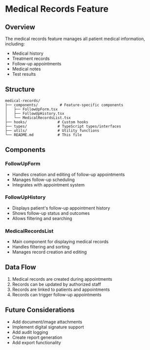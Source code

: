 # Medical Records Feature

## Overview

The medical records feature manages all patient medical information, including:

- Medical history
- Treatment records
- Follow-up appointments
- Medical notes
- Test results

## Structure

```
medical-records/
├── components/          # Feature-specific components
│   ├── FollowUpForm.tsx
│   ├── FollowUpHistory.tsx
│   └── MedicalRecordsList.tsx
├── hooks/              # Custom hooks
├── types/              # TypeScript types/interfaces
├── utils/              # Utility functions
└── README.md           # This file
```

## Components

### FollowUpForm

- Handles creation and editing of follow-up appointments
- Manages follow-up scheduling
- Integrates with appointment system

### FollowUpHistory

- Displays patient's follow-up appointment history
- Shows follow-up status and outcomes
- Allows filtering and searching

### MedicalRecordsList

- Main component for displaying medical records
- Handles filtering and sorting
- Manages record creation and editing

## Data Flow

1. Medical records are created during appointments
2. Records can be updated by authorized staff
3. Records are linked to patients and appointments
4. Records can trigger follow-up appointments

## Future Considerations

- Add document/image attachments
- Implement digital signature support
- Add audit logging
- Create report generation
- Add export functionality
